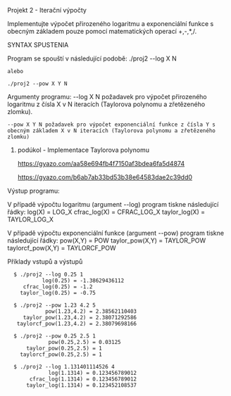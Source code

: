 Projekt 2 - Iterační výpočty

Implementujte výpočet přirozeného logaritmu a exponenciální funkce s obecným základem pouze pomocí matematických operací +,-,*,/.

SYNTAX SPUSTENIA

Program se spouští v následující podobě:
    ./proj2 --log X N
    
    alebo
    
    ./proj2 --pow X Y N
    
Argumenty programu:
    --log X N požadavek pro výpočet přirozeného logaritmu z čísla X v N iteracích (Taylorova polynomu a zřetězeného zlomku).

    --pow X Y N požadavek pro výpočet exponenciální funkce z čísla Y s obecným základem X v N iteracích (Taylorova polynomu a zřetězeného zlomku)
    
    
1. podúkol - Implementace Taylorova polynomu
    
    https://gyazo.com/aa58e694fb4f7150af3bdea6fa5d4874
    
    https://gyazo.com/b6ab7ab33bd53b38e64583dae2c39dd0
    
Výstup programu:

V případě výpočtu logaritmu (argument --log) program tiskne následující řádky:
                      log(X) = LOG_X
               cfrac_log(X) = CFRAC_LOG_X
              taylor_log(X) = TAYLOR_LOG_X
      
V případě výpočtu exponenciální funkce (argument --pow) program tiskne následující řádky:
                 pow(X,Y) = POW
          taylor_pow(X,Y) = TAYLOR_POW
        taylorcf_pow(X,Y) = TAYLORCF_POW
        
        
Příklady vstupů a výstupů

      $ ./proj2 --log 0.25 1
               log(0.25) = -1.38629436112
         cfrac_log(0.25) = -1.2
        taylor_log(0.25) = -0.75
        
      $ ./proj2 --pow 1.23 4.2 5
                pow(1.23,4.2) = 2.38562110403
         taylor_pow(1.23,4.2) = 2.38071292586
       taylorcf_pow(1.23,4.2) = 2.38079698166 
      
      $ ./proj2 --pow 0.25 2.5 1
                 pow(0.25,2.5) = 0.03125
          taylor_pow(0.25,2.5) = 1
        taylorcf_pow(0.25,2.5) = 1
        
      $ ./proj2 --log 1.131401114526 4
                 log(1.1314) = 0.123456789012
           cfrac_log(1.1314) = 0.123456789012
          taylor_log(1.1314) = 0.123452108537  
        
